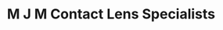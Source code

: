 ---
title: "M J M Contact Lens Specialists"
url: /vancouver/m-j-m-contact-lens-specialists/
shop: Optiker
---